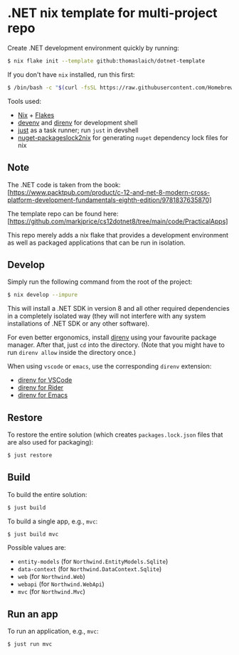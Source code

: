 # .NET nix template for multi-project repo

Create .NET development environment quickly by running:

```bash
$ nix flake init --template github:thomaslaich/dotnet-template
```

If you don't have `nix` installed, run this first:

```bash
$ /bin/bash -c "$(curl -fsSL https://raw.githubusercontent.com/Homebrew/install/HEAD/install.sh)"
```

Tools used:

- [Nix](https://srid.ca/haskell-nix) + [Flakes](https://serokell.io/blog/practical-nix-flakes)
- [devenv](https://devenv.sh/) and [direnv](https://direnv.net/) for development shell
- [just](https://just.systems/) as a task runner; run `just` in devshell
- [nuget-packageslock2nix](https://github.com/mdarocha/nuget-packageslock2nix) for generating `nuget` dependency lock files for nix

## Note

The .NET code is taken from the book: [https://www.packtpub.com/product/c-12-and-net-8-modern-cross-platform-development-fundamentals-eighth-edition/9781837635870]

The template repo can be found here: [https://github.com/markjprice/cs12dotnet8/tree/main/code/PracticalApps]

This repo merely adds a nix flake that provides a development environment as well as packaged applications that can be run in isolation.

## Develop

Simply run the following command from the root of the project:

```bash
$ nix develop --impure
```

This will install a .NET SDK in version 8 and all other required dependencies in a completely isolated way (they will not interfere
with any system installations of .NET SDK or any other software).

For even better ergonomics, install [direnv](https://direnv.net/) using your favourite package manager. After that, just `cd` into the directory.
(Note that you might have to run `direnv allow` inside the directory once.)

When using `vscode` or `emacs`, use the corresponding `direnv` extension:
- [direnv for VSCode](https://marketplace.visualstudio.com/items?itemName=mkhl.direnv)
- [direnv for Rider](https://plugins.jetbrains.com/plugin/19275-better-direnv)
- [direnv for Emacs](https://melpa.org/#/direnv)

## Restore

To restore the entire solution (which creates `packages.lock.json` files that are also used for packaging):

```bash
$ just restore
```

## Build

To build the entire solution:

```bash
$ just build
```

To build a single app, e.g., `mvc`:


```bash
$ just build mvc
```

Possible values are:

- `entity-models` (for `Northwind.EntityModels.Sqlite`)
- `data-context` (for `Northwind.DataContext.Sqlite`)
- `web` (for `Northwind.Web`)
- `webapi` (for `Northwind.WebApi`)
- `mvc` (for `Northwind.Mvc`)

## Run an app

To run an application, e.g., `mvc`:

```bash
$ just run mvc
```

